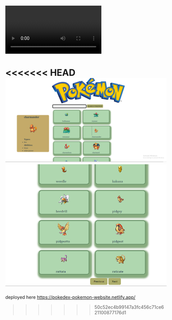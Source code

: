 <video src="Pokedex-pokemon%20app%20-%20Google%20Chrome%206_23_2023%209_06_24%20AM.mp4" controls title="Title"></video>

<<<<<<< HEAD
![Alt text](image.png)
![Alt text](image-1.png)
=======
deployed here
https://pokedex-pokemon-website.netlify.app/
>>>>>>> 50c52ec4b99147a3fc456c71ce621100877176d1
